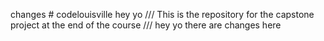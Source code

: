 changes # codelouisville
hey yo /// This is the repository for the capstone project at the end of the course 
/// hey yo there are changes here 